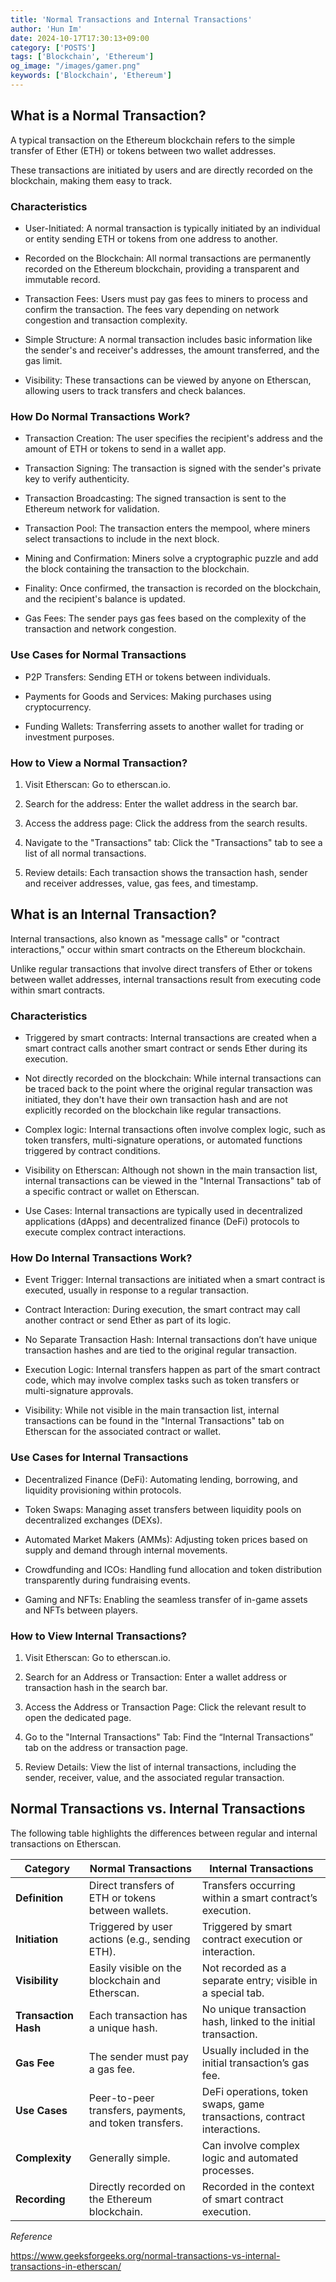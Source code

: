 ```yaml
---
title: 'Normal Transactions and Internal Transactions'
author: 'Hun Im'
date: 2024-10-17T17:30:13+09:00
category: ['POSTS']
tags: ['Blockchain', 'Ethereum']
og_image: "/images/gamer.png" 
keywords: ['Blockchain', 'Ethereum']
---
```


## What is a Normal Transaction?

A typical transaction on the Ethereum blockchain refers to the simple transfer of Ether (ETH) or tokens between two wallet addresses.

These transactions are initiated by users and are directly recorded on the blockchain, making them easy to track.

### Characteristics

* User-Initiated: A normal transaction is typically initiated by an individual or entity sending ETH or tokens from one address to another.

* Recorded on the Blockchain: All normal transactions are permanently recorded on the Ethereum blockchain, providing a transparent and immutable record.

* Transaction Fees: Users must pay gas fees to miners to process and confirm the transaction. The fees vary depending on network congestion and transaction complexity.

* Simple Structure: A normal transaction includes basic information like the sender's and receiver's addresses, the amount transferred, and the gas limit.

* Visibility: These transactions can be viewed by anyone on Etherscan, allowing users to track transfers and check balances.

### How Do Normal Transactions Work?

* Transaction Creation: The user specifies the recipient's address and the amount of ETH or tokens to send in a wallet app.

* Transaction Signing: The transaction is signed with the sender's private key to verify authenticity.

* Transaction Broadcasting: The signed transaction is sent to the Ethereum network for validation.

* Transaction Pool: The transaction enters the mempool, where miners select transactions to include in the next block.

* Mining and Confirmation: Miners solve a cryptographic puzzle and add the block containing the transaction to the blockchain.

* Finality: Once confirmed, the transaction is recorded on the blockchain, and the recipient's balance is updated.

* Gas Fees: The sender pays gas fees based on the complexity of the transaction and network congestion.

### Use Cases for Normal Transactions

* P2P Transfers: Sending ETH or tokens between individuals.

* Payments for Goods and Services: Making purchases using cryptocurrency.

* Funding Wallets: Transferring assets to another wallet for trading or investment purposes.

### How to View a Normal Transaction?

1. Visit Etherscan: Go to etherscan.io.

2. Search for the address: Enter the wallet address in the search bar.

3. Access the address page: Click the address from the search results.

4. Navigate to the "Transactions" tab: Click the "Transactions" tab to see a list of all normal transactions.

5. Review details: Each transaction shows the transaction hash, sender and receiver addresses, value, gas fees, and timestamp.

## What is an Internal Transaction?

Internal transactions, also known as "message calls" or "contract interactions," occur within smart contracts on the Ethereum blockchain.

Unlike regular transactions that involve direct transfers of Ether or tokens between wallet addresses, internal transactions result from executing code within smart contracts.

### Characteristics

* Triggered by smart contracts: Internal transactions are created when a smart contract calls another smart contract or sends Ether during its execution.

* Not directly recorded on the blockchain: While internal transactions can be traced back to the point where the original regular transaction was initiated, they don't have their own transaction hash and are not explicitly recorded on the blockchain like regular transactions.

* Complex logic: Internal transactions often involve complex logic, such as token transfers, multi-signature operations, or automated functions triggered by contract conditions.

* Visibility on Etherscan: Although not shown in the main transaction list, internal transactions can be viewed in the "Internal Transactions" tab of a specific contract or wallet on Etherscan.

* Use Cases: Internal transactions are typically used in decentralized applications (dApps) and decentralized finance (DeFi) protocols to execute complex contract interactions.

### How Do Internal Transactions Work?

* Event Trigger: Internal transactions are initiated when a smart contract is executed, usually in response to a regular transaction.

* Contract Interaction: During execution, the smart contract may call another contract or send Ether as part of its logic.

* No Separate Transaction Hash: Internal transactions don’t have unique transaction hashes and are tied to the original regular transaction.

* Execution Logic: Internal transfers happen as part of the smart contract code, which may involve complex tasks such as token transfers or multi-signature approvals.

* Visibility: While not visible in the main transaction list, internal transactions can be found in the "Internal Transactions" tab on Etherscan for the associated contract or wallet.

### Use Cases for Internal Transactions

* Decentralized Finance (DeFi): Automating lending, borrowing, and liquidity provisioning within protocols.

* Token Swaps: Managing asset transfers between liquidity pools on decentralized exchanges (DEXs).

* Automated Market Makers (AMMs): Adjusting token prices based on supply and demand through internal movements.

* Crowdfunding and ICOs: Handling fund allocation and token distribution transparently during fundraising events.

* Gaming and NFTs: Enabling the seamless transfer of in-game assets and NFTs between players.

### How to View Internal Transactions?

1. Visit Etherscan: Go to etherscan.io.

2. Search for an Address or Transaction: Enter a wallet address or transaction hash in the search bar.

3. Access the Address or Transaction Page: Click the relevant result to open the dedicated page.

4. Go to the "Internal Transactions" Tab: Find the “Internal Transactions” tab on the address or transaction page.

5. Review Details: View the list of internal transactions, including the sender, receiver, value, and the associated regular transaction.

## Normal Transactions vs. Internal Transactions

The following table highlights the differences between regular and internal transactions on Etherscan.

| Category         | Normal Transactions                                       | Internal Transactions                                           |
| ------------ | ----------------------------------------------- | --------------------------------------------------- |
| **Definition**     | Direct transfers of ETH or tokens between wallets.             | Transfers occurring within a smart contract’s execution.                    |
| **Initiation**     | Triggered by user actions (e.g., sending ETH).  | Triggered by smart contract execution or interaction.       |
| **Visibility**     | Easily visible on the blockchain and Etherscan.     | Not recorded as a separate entry; visible in a special tab. |
| **Transaction Hash**| Each transaction has a unique hash.        | No unique transaction hash, linked to the initial transaction. |
| **Gas Fee**| The sender must pay a gas fee.         | Usually included in the initial transaction’s gas fee.        |
| **Use Cases**| Peer-to-peer transfers, payments, and token transfers. | DeFi operations, token swaps, game transactions, contract interactions.    |
| **Complexity**   | Generally simple.                         | Can involve complex logic and automated processes.   |
| **Recording**     | Directly recorded on the Ethereum blockchain.             | Recorded in the context of smart contract execution.             |

*Reference*

<https://www.geeksforgeeks.org/normal-transactions-vs-internal-transactions-in-etherscan/>